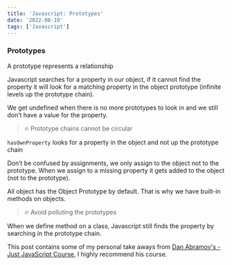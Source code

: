 ```yaml
---
title: 'Javascript: Prototypes'
date: '2022-08-19'
tags: ['Javascript']
---
```


###  Prototypes

A prototype represents a relationship

Javascript searches for a property in our object, if it cannot find the property it will
look for a matching property in the object prototype (infinite levels up the prototype
chain).

We get undefined when there is no more prototypes to look in and we still don’t have a
value for the property.

> 🔥 Prototype chains cannot be circular

`hasOwnProperty` looks for a property in the object and not up the prototype chain

Don’t be confused by assignments, we only assign to the object not to the prototype.
When we assign to a missing property it gets added to the object (not to the prototype).

All object has the Object Prototype by default. That is why we have built-in methods on
objects.

> 🔥 Avoid polluting the prototypes

When we define method on a class, Javascript still finds the property by searching in the
prototype chain.

This post contains some of my personal take aways from [Dan Abramov's - Just JavaScript Course](https://justjavascript.com/), I highly recommend his course.
